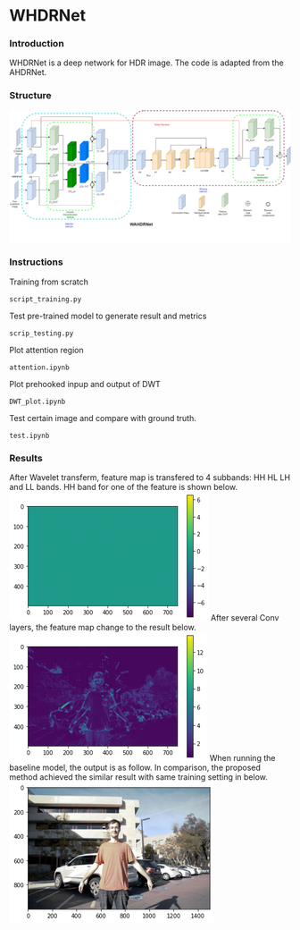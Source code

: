 # WHDRNet
### Introduction
WHDRNet is a deep network for HDR image. The code is adapted from the AHDRNet.
### Structure
![This is an image](archit.png)


### Instructions
Training from scratch

```
script_training.py
```
Test pre-trained model to generate result and metrics
```
scrip_testing.py
```
Plot attention region
```
attention.ipynb
```
Plot prehooked inpup and output of DWT
```
DWT_plot.ipynb
```
Test certain image and compare with ground truth.
```
test.ipynb
```
### Results 
After Wavelet transferm, feature map is transfered to 4 subbands: HH HL LH and LL bands. HH band for one of the feature is shown below.
![This is an image](img/HH.png) 
After several Conv layers, the feature map change to the result below.
![This is an image](img/HH_2.png) 
When running the baseline model, the output is as follow.
In comparison, the proposed method achieved the similar result with same training setting in below.
![This is an image](img/hist_after.png) 
